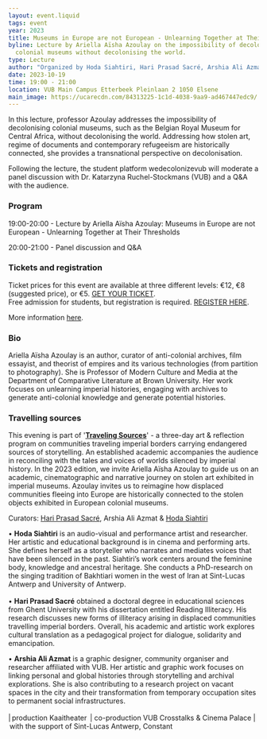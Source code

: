 ```yaml
---
layout: event.liquid
tags: event
year: 2023
title: Museums in Europe are not European - Unlearning Together at Their Thresholds
byline: Lecture by Ariella Aïsha Azoulay on the impossibility of decolonising
  colonial museums without decolonising the world.
type: Lecture
author: "Organized by Hoda Siahtiri, Hari Prasad Sacré, Arshia Ali Azmat "
date: 2023-10-19
time: 19:00 - 21:00
location: VUB Main Campus Etterbeek Pleinlaan 2 1050 Elsene
main_image: https://ucarecdn.com/84313225-1c1d-4038-9aa9-ad467447edc9/
---
```

In this lecture, professor Azoulay addresses the impossibility of decolonising colonial museums, such as the Belgian Royal Museum for Central Africa, without decolonising the world. Addressing how stolen art, regime of documents and contemporary refugeeism are historically connected, she provides a transnational perspective on decolonisation. 

Following the lecture, the student platform wedecolonizevub will moderate a panel discussion with Dr. Katarzyna Ruchel-Stockmans (VUB) and a Q&A with the audience. 

### **Program**

19:00-20:00 - Lecture by Ariella Aïsha Azoulay: Museums in Europe are not European - Unlearning Together at Their Thresholds

20:00-21:00 -  Panel discussion and Q&A

### **Tickets and registration**

Ticket prices for this event are available at three different levels: €12, €8 (suggested price), or €5. [GET YOUR TICKET](https://apps.ticketmatic.com/widgets/kaaitheater/flow/ticketsinfo?event=504622742823&l=en#!/addtickets). \
Free admission for students, but registration is required. [REGISTER HERE](https://vrije-universiteit-brussel-vub.idloom.events/lecture-museums-in-europe-are-not-european-unlearning-imperial-plunder/register).

More information [here](https://www.vub.be/en/event/lecture-ariella-aisha-azoulay).[](https://www.vub.be/en/event/lecture-ariella-aisha-azoulay)

### Bio

Ariella Aïsha Azoulay is an author, curator of anti-colonial archives, film essayist, and theorist of empires and its various technologies (from partition to photography). She is Professor of Modern Culture and Media at the Department of Comparative Literature at Brown University. Her work focuses on unlearning imperial histories, engaging with archives to generate anti-colonial knowledge and generate potential histories.

### Travelling sources[](https://www.vub.be/en/event/lecture-ariella-aisha-azoulay)

This evening is part of '**[Traveling Sources](https://kaaitheater.be/en/agenda/travelling-sources)**' - a three-day art & reflection program on communities traveling imperial borders carrying endangered sources of storytelling. An established academic accompanies the audience in reconciling with the tales and voices of worlds silenced by imperial history. In the 2023 edition, we invite Ariella Aïsha Azoulay to guide us on an academic, cinematographic and narrative journey on stolen art exhibited in imperial museums. Azoulay invites us to reimagine how displaced communities fleeing into Europe are historically connected to the stolen objects exhibited in European colonial museums. 

Curators: [Hari Prasad Sacré](https://be.linkedin.com/in/hari-prasad-sacr%C3%A9-14685b79), Arshia Ali Azmat & [Hoda Siahtiri](https://docmaniacs.com/hoda-siahtiri/) 

[](https://www.vub.be/en/event/lecture-ariella-aisha-azoulay)• **Hoda Siahtiri** is an audio-visual and performance artist and researcher. Her artistic and educational background is in cinema and performing arts. She defines herself as a storyteller who narrates and mediates voices that have been silenced in the past. Siahtiri’s work centers around the feminine body, knowledge and ancestral heritage. She conducts a PhD-research on the singing tradition of Bakhtiari women in the west of Iran at Sint-Lucas Antwerp and University of Antwerp.\
\
• **Hari Prasad Sacré** obtained a doctoral degree in educational sciences from Ghent University with his dissertation entitled Reading Illiteracy. His research discusses new forms of illiteracy arising in displaced communities travelling imperial borders. Overall, his academic and artistic work explores cultural translation as a pedagogical project for dialogue, solidarity and emancipation.

• **Arshia Ali Azmat** is a graphic designer, community organiser and researcher affiliated with VUB. Her artistic and graphic work focuses on linking personal and global histories through storytelling and archival explorations. She is also contributing to a research project on vacant spaces in the city and their transformation from temporary occupation sites to permanent social infrastructures. \
\
| production Kaaitheater  | co-production VUB Crosstalks & Cinema Palace | with the support of Sint-Lucas Antwerp, Constant[](https://www.vub.be/en/event/lecture-ariella-aisha-azoulay)